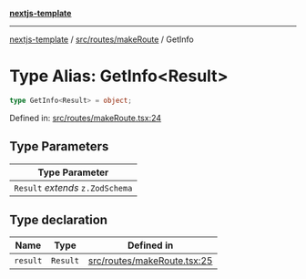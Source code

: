 [**nextjs-template**](../../../../README.md)

---

[nextjs-template](../../../../README.md) / [src/routes/makeRoute](../README.md) / GetInfo

# Type Alias: GetInfo\<Result\>

```ts
type GetInfo<Result> = object;
```

Defined in: [src/routes/makeRoute.tsx:24](https://github.com/Its-Satyajit/nextjs-template/blob/main/src/routes/makeRoute.tsx#L24)

## Type Parameters

| Type Parameter                   |
| -------------------------------- |
| `Result` _extends_ `z.ZodSchema` |

## Type declaration

| Name                         | Type     | Defined in                                                                                                                                                |
| ---------------------------- | -------- | --------------------------------------------------------------------------------------------------------------------------------------------------------- |
| <a id="result"></a> `result` | `Result` | [src/routes/makeRoute.tsx:25](https://github.com/Its-Satyajit/nextjs-template/blob/main/src/routes/makeRoute.tsx#L25) |
